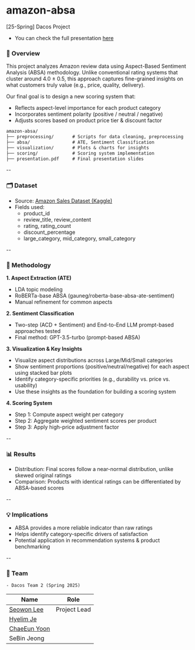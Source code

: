 # amazon-absa 

[25-Spring] Dacos Project
- You can check the full presentation [here](presentation.pdf)

### 📌 Overview

This project analyzes Amazon review data using Aspect-Based Sentiment Analysis (ABSA) methodology.
Unlike conventional rating systems that cluster around 4.0 ± 0.5, this approach captures fine-grained insights on what customers truly value (e.g., price, quality, delivery).

Our final goal is to design a new scoring system that:
- Reflects aspect-level importance for each product category
- Incorporates sentiment polarity (positive / neutral / negative)
- Adjusts scores based on product price tier & discount factor

```markdown
amazon-absa/
├── preprocessing/       # Scripts for data cleaning, preprocessing
├── absa/                # ATE, Sentiment Classification
├── visualization/       # Plots & charts for insights
├── scoring/             # Scoring system implementation
├── presentation.pdf     # Final presentation slides
```
--

### 🗂 Dataset
- Source: [Amazon Sales Dataset (Kaggle)](https://www.kaggle.com/datasets/karkavelrajaj/amazon-sales-dataset)
- Fields used:
	- product_id
	- review_title, review_content
	- rating, rating_count
	- discount_percentage
	- large_category, mid_category, small_category

--

### 🔎 Methodology

**1. Aspect Extraction (ATE)**
- LDA topic modeling
- RoBERTa-base ABSA (gauneg/roberta-base-absa-ate-sentiment)
- Manual refinement for common aspects

**2. Sentiment Classification**
- Two-step (ACD + Sentiment) and End-to-End LLM prompt-based approaches tested
-	Final method: GPT-3.5-turbo (prompt-based ABSA)

**3. Visualization & Key Insights**
   - Visualize aspect distributions across Large/Mid/Small categories  
   - Show sentiment proportions (positive/neutral/negative) for each aspect using stacked bar plots  
   - Identify category-specific priorities (e.g., durability vs. price vs. usability)  
   - Use these insights as the foundation for building a scoring system  

**4. Scoring System**
-	Step 1: Compute aspect weight per category
-	Step 2: Aggregate weighted sentiment scores per product
-	Step 3: Apply high-price adjustment factor

--

### 📊 Results
-	Distribution: Final scores follow a near-normal distribution, unlike skewed original ratings
-	Comparison: Products with identical ratings can be differentiated by ABSA-based scores

--

### 💡 Implications
-	ABSA provides a more reliable indicator than raw ratings
-	Helps identify category-specific drivers of satisfaction
-	Potential application in recommendation systems & product benchmarking

--

### 👥 Team
	- Dacos Team 2 (Spring 2025)
| Name            | Role                          |
|-----------------|-------------------------------|
| [Seowon Lee](https://github.com/seo-won-lee)      | Project Lead                  |
| [Hyelim Je](https://github.com/jehyelim)       |                                |
| [ChaeEun Yoon](https://github.com/melitina915)     |                                | 
| SeBin Jeong     |                               |                            |

